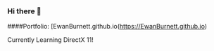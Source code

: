 ### Hi there 👋
####Portfolio: [EwanBurnett.github.io(https://EwanBurnett.github.io)

Currently Learning DirectX 11!
